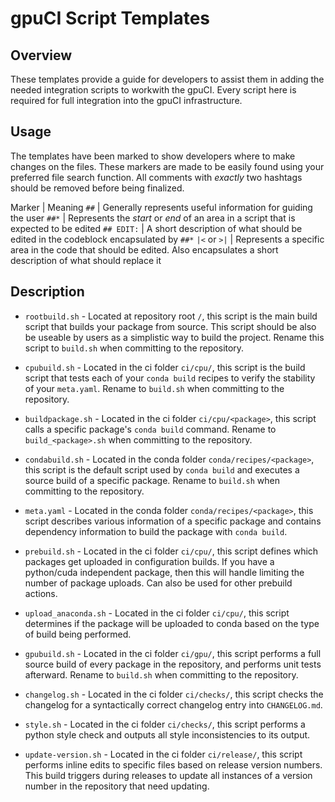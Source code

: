 # gpuCI Script Templates

## Overview

These templates provide a guide for developers to assist them in adding the needed integration scripts to workwith the gpuCI. Every script here is required for full integration into the gpuCI infrastructure.

## Usage

The templates have been marked to show developers where to make changes on the files. These markers are made to be easily found using your preferred file search function. All comments with *exactly* two hashtags should be removed before being finalized.

Marker | Meaning
`##` | Generally represents useful information for guiding the user
`##*` | Represents the *start* or *end* of an area in a script that is expected to be edited
`## EDIT:` | A short description of what should be edited in the codeblock encapsulated by `##*`
`|<` or `>|` | Represents a specific area in the code that should be edited. Also encapsulates a short description of what should replace it

## Description

* `rootbuild.sh` - Located at repository root `/`, this script is the main build script that builds your package from source. This script should be also be useable by users as a simplistic way to build the project. Rename this script to `build.sh` when committing to the repository.

* `cpubuild.sh` - Located in the ci folder `ci/cpu/`, this script is the build script that tests each of your `conda build` recipes to verify the stability of your `meta.yaml`. Rename to `build.sh` when committing to the repository.

* `buildpackage.sh` - Located in the ci folder `ci/cpu/<package>`, this script calls a specific package's `conda build` command. Rename to `build_<package>.sh` when committing to the repository.

* `condabuild.sh` - Located in the conda folder `conda/recipes/<package>`, this script is the default script used by `conda build` and executes a source build of a specific package. Rename to `build.sh` when committing to the repository.

* `meta.yaml` - Located in the conda folder `conda/recipes/<package>`, this script describes various information of a specific package and contains dependency information to build the package with `conda build`.

* `prebuild.sh` - Located in the ci folder `ci/cpu/`, this script defines which packages get uploaded in configuration builds. If you have a python/cuda independent package, then this will handle limiting the number of package uploads. Can also be used for other prebuild actions.

* `upload_anaconda.sh` - Located in the ci folder `ci/cpu/`, this script determines if the package will be uploaded to conda based on the type of build being performed.

* `gpubuild.sh` - Located in the ci folder `ci/gpu/`, this script performs a full source build of every package in the repository, and performs unit tests afterward. Rename to `build.sh` when committing to the repository.

* `changelog.sh` - Located in the ci folder `ci/checks/`, this script checks the changelog for a syntactically correct changelog entry into `CHANGELOG.md`.

* `style.sh` - Located in the ci folder `ci/checks/`, this script performs a python style check and outputs all style inconsistencies to its output.

* `update-version.sh` - Located in the ci folder `ci/release/`, this script performs inline edits to specific files based on release version numbers. This build triggers during releases to update all instances of a version number in the repository that need updating.

